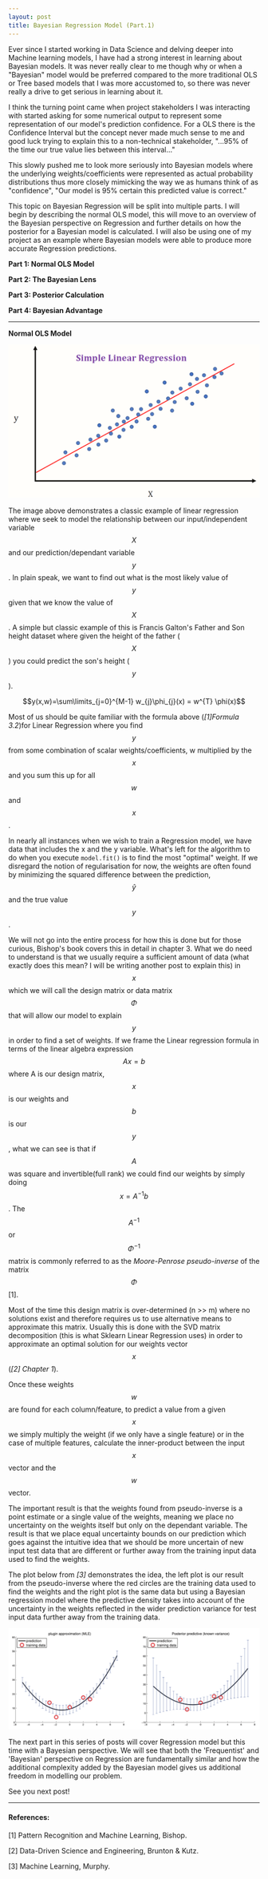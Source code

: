 ```yaml
---
layout: post
title: Bayesian Regression Model (Part.1)
---
```


Ever since I started working in Data Science and delving deeper into Machine learning models, I have had a strong interest in learning about Bayesian models. It was never really clear to me though why or when a "Bayesian" model would be preferred compared to the more traditional OLS or Tree based models that I was more accustomed to, so there was never really a drive to get serious in learning about it.

I think the turning point came when project stakeholders I was interacting with started asking for some numerical output to represent some representation of our model's prediction confidence. For a OLS there is the Confidence Interval but the concept never made much sense to me and good luck trying to explain this to a non-technical stakeholder, "...95% of the time our true value lies between this interval..."

This slowly pushed me to look more seriously into Bayesian models where the underlying weights/coefficients were represented as actual probability distributions thus more closely mimicking the way we as humans think of as "confidence", "Our model is 95% certain this predicted value is correct."

This topic on Bayesian Regression will be split into multiple parts. I will begin by describing the normal OLS model, this will move to an overview of the Bayesian perspective on Regression and further details on how the posterior for a Bayesian model is calculated. I will also be using one of my project as an example where Bayesian models were able to produce more accurate Regression predictions.

**Part 1: Normal OLS Model**

**Part 2: The Bayesian Lens**

**Part 3: Posterior Calculation**

**Part 4: Bayesian Advantage**

---
**Normal OLS Model**

![image](/assets/img/linear_regression.png)

The image above demonstrates a classic example of linear regression where we seek to model the relationship between our input/independent variable $$X$$ and our prediction/dependant variable $$y$$. In plain speak, we want to find out what is the most likely value of $$y$$ given that we know the value of $$X$$. A simple but classic example of this is Francis Galton's Father and Son height dataset where given the height of the father ($$X$$) you could predict the son's height ($$y$$).

$$y(x,w)=\sum\limits_{j=0}^{M-1} w_{j}\phi_{j}(x) = w^{T} \phi(x)$$

Most of us should be quite familiar with the formula above (*[1]Formula 3.2*)for Linear Regression where you find $$y$$ from some combination of scalar weights/coefficients, w multiplied by the $$x$$ and you sum this up for all $$w$$ and $$x$$.

In nearly all instances when we wish to train a Regression model, we have data that includes the x and the y variable. What's left for the algorithm to do when you execute ```model.fit()``` is to find the most "optimal" weight. If we disregard the notion of regularisation for now, the weights are often found by minimizing the squared difference between the prediction, $$\hat{y}$$ and the true value $$y$$.

We will not go into the entire process for how this is done but for those curious, Bishop's book covers this in detail in chapter 3. What we do need to understand is that we usually require a sufficient amount of data (what exactly does this mean? I will be writing another post to explain this) in $$x$$ which we will call the design matrix or data matrix $$\Phi$$ that will allow our model to explain $$y$$ in order to find a set of weights.
If we frame the Linear regression formula in terms of the linear algebra expression $$Ax=b$$ where A is our design matrix, $$x$$ is our weights and $$b$$ is our $$y$$, what we can see is that if $$A$$ was square and invertible(full rank) we could find our weights by simply doing $$x=A^{-1}b$$.
The $$A^{-1}$$ or $$\Phi^{-1}$$ matrix is commonly referred to as the *Moore-Penrose pseudo-inverse* of the matrix $$\Phi$$ [1].

Most of the time this design matrix is over-determined (n >> m) where no solutions exist and therefore requires us to use alternative means to approximate this matrix. Usually this is done with the SVD matrix decomposition (this is what Sklearn Linear Regression uses) in order to approximate an optimal solution for our weights vector $$x$$ (*[2] Chapter 1*).

Once these weights $$w$$ are found for each column/feature, to predict a value from a given $$x$$ we simply multiply the weight (if we only have a single feature) or in the case of multiple features, calculate the inner-product between the input $$x$$ vector and the $$w$$ vector.

The important result is that the weights found from pseudo-inverse is a point estimate or a single value of the weights, meaning we place no uncertainty on the weights itself but only on the dependant variable. The result is that we place equal uncertainty bounds on our prediction which goes against the intuitive idea that  we should be more uncertain of new input test data that are different or further away from the training input data used to find the weights.

The plot below from *[3]* demonstrates the idea, the left plot is our result from the pseudo-inverse where the red circles are the training data used to find the weights and the right plot is the same data but using a Bayesian regression model where the predictive density takes into account of the uncertainty in the weights reflected in the wider prediction variance for test input data further away from the training data.

![image](/assets/img/regression_variance.png)

The next part in this series of posts will cover Regression model but this time with a Bayesian perspective. We will see that both the 'Frequentist' and 'Bayesian' perspective on Regression are fundamentally similar and how the additional complexity added by the Bayesian model gives us additional freedom in modelling our problem.

See you next post!

---
#### References:
[1] Pattern Recognition and Machine Learning, Bishop.

[2] Data-Driven Science and Engineering, Brunton & Kutz.

[3] Machine Learning, Murphy.

